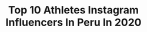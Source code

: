 ---
title: Top 10 Athletes Instagram Influencers In Peru In 2020
description: >-
  Find top athletes Instagram influencers in Peru in 2020. Most popular hashtags: #quedateencasa #athlete #fitness #nature.
platform: Instagram
profiles:
  - username: "sebaslizar"
    fullname: >-
      Sebastian Lizarzaburu
    location: "Peru"
    followers: 719686
    engagement: 127
    commentsToLikes: 0.037510
    id: ck5zrcj62wbzb0i14n5zwo4x6
    verified: true
    hashtags: "#papafit, #fitness, #physique, #corona"
  - username: "deneva_cagigas"
    fullname: >-
      D.
    location: "Peru"
    followers: 203830
    engagement: 776
    commentsToLikes: 0.004846
    id: ck14l605kt11l0i19r5ayvi24
    verified: true
    hashtags: "#covid19, #diadelamujer, #niunamenos, #welivesports"
  - username: "andrea_almarzacerpa"
    fullname: >-
      Andrea Almarza
    location: "Peru"
    followers: 9309
    engagement: 1110
    commentsToLikes: 0.021284
    id: ck8t7wjili7d60j78hvg9rvy0
    verified: false
    hashtags: "#goals, #trainhard, #passion, #freeday"
  - username: "ta_acosta"
    fullname: >-
      Tanya Acosta
    location: "Peru"
    followers: 15799
    engagement: 597
    commentsToLikes: 0.014807
    id: ck15u021skr6d0i19mvpd9sqp
    verified: false
    hashtags: "#juntas, #equidad, #unidas, #bloqueo"
  - username: "izaccristine"
    fullname: >-
      IZABEL CRISTINE
    location: "Peru"
    followers: 6742
    engagement: 1403
    commentsToLikes: 0.034795
    id: ck8t2c9yfyxrz0j78n8q85xh3
    verified: false
    hashtags: "#lima, #beach, #dfait, #carnaval"
  - username: "marianowong"
    fullname: >-
      Mariano Wong
    location: "Peru"
    followers: 5952
    engagement: 587
    commentsToLikes: 0.041431
    id: ck8sxupyhiqn80j78p7hf8q9l
    verified: false
    hashtags: "#lavidaesundeporte, #sporade, #publicidad, #yoentrenoencasa"
  - username: "paulafregoso"
    fullname: >-
      Paula Fregoso
    location: "Peru"
    followers: 9161
    engagement: 2699
    commentsToLikes: 0.026492
    id: ckap1wymawfk50i78j7tillal
    verified: false
    hashtags: "#nature, #anahuacnorte, #sidekick, #lima2019juegos"
  - username: "athleticcontrast"
    fullname: >-
      𝗠𝗔𝗥𝗖𝗘𝗟𝗔 𝗣𝗔𝗗𝗜𝗟𝗟𝗔 |𝗛𝗼𝗺𝗲 𝗪𝗼𝗿𝗸𝗼𝘂𝘁𝘀
    location: "Peru"
    followers: 19488
    engagement: 147
    commentsToLikes: 0.194012
    id: ck6uc7vb2e04i0j71mwpxeim7
    verified: false
    hashtags: "#absworkout, #womensday, #recipes, #quedateencasa"
  - username: "choza_robles"
    fullname: >-
      Choza Robles López-Albújar
    location: "Peru"
    followers: 7264
    engagement: 578
    commentsToLikes: 0.075991
    id: ck0w0q2yqfhe90i192bckwsm4
    verified: false
    hashtags: "#deportes, #gymnastic, #doubles, #highlife"
  - username: "nicolaspacheco94"
    fullname: >-
      Nicolas Pacheco OLY
    location: "Peru"
    followers: 9134
    engagement: 618
    commentsToLikes: 0.051066
    id: ck137d3ojay3p0i198x77jrt2
    verified: false
    hashtags: "#holiday, #morocco, #setteringles, #vacation"
---